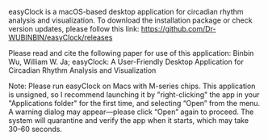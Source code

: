 easyClock is a macOS-based desktop application for circadian rhythm analysis and visualization.
To download the installation package or check version updates, please follow this link: https://github.com/Dr-WUBINBIN/easyClock/releases


Please read and cite the following paper for use of this application:
Binbin Wu, William W. Ja; easyClock: A User-Friendly Desktop Application for Circadian Rhythm Analysis and Visualization


Note: Please run easyClock on Macs with M-series chips. This application is unsigned, so I recommend launching it by "right-clicking" the app in your "Applications folder" for the first time,
and selecting “Open” from the menu. A warning dialog may appear—please click “Open” again to proceed. The system will quarantine and verify the app when it starts, which may take 30–60 seconds.
